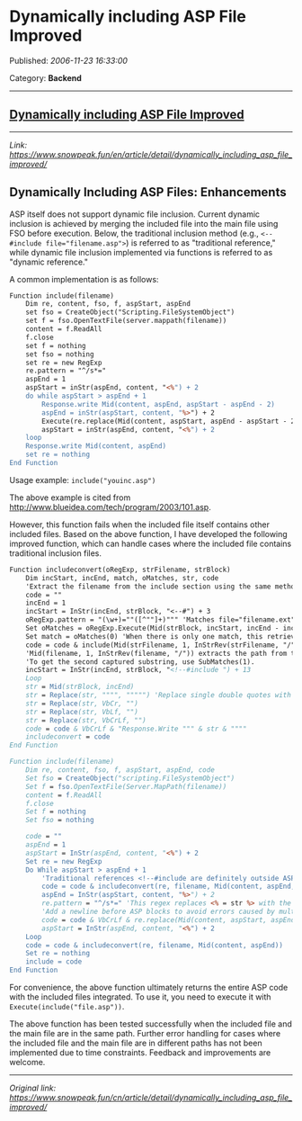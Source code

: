 # Dynamically including ASP File Improved

Published: *2006-11-23 16:33:00*

Category: __Backend__

---------

## [Dynamically including ASP File Improved](/en/article/detail/dynamically_including_asp_file_improved/)

---
*Link: https://www.snowpeak.fun/en/article/detail/dynamically_including_asp_file_improved/*

## Dynamically Including ASP Files: Enhancements

ASP itself does not support dynamic file inclusion. Current dynamic inclusion is achieved by merging the included file into the main file using FSO before execution. Below, the traditional inclusion method (e.g., `<--#include file="filename.asp">`) is referred to as "traditional reference," while dynamic file inclusion implemented via functions is referred to as "dynamic reference."

A common implementation is as follows:

```asp
Function include(filename)
    Dim re, content, fso, f, aspStart, aspEnd
    set fso = CreateObject("Scripting.FileSystemObject")
    set f = fso.OpenTextFile(server.mappath(filename))
    content = f.ReadAll
    f.close
    set f = nothing
    set fso = nothing
    set re = new RegExp
    re.pattern = "^/s*="
    aspEnd = 1
    aspStart = inStr(aspEnd, content, "<%") + 2
    do while aspStart > aspEnd + 1
        Response.write Mid(content, aspEnd, aspStart - aspEnd - 2)
        aspEnd = inStr(aspStart, content, "%>") + 2
        Execute(re.replace(Mid(content, aspStart, aspEnd - aspStart - 2), "Response.Write "))
        aspStart = inStr(aspEnd, content, "<%") + 2
    loop
    Response.write Mid(content, aspEnd)
    set re = nothing
End Function
```

Usage example: `include("youinc.asp")`

The above example is cited from <http://www.blueidea.com/tech/program/2003/101.asp>.

However, this function fails when the included file itself contains other included files. Based on the above function, I have developed the following improved function, which can handle cases where the included file contains traditional inclusion files.

```asp
Function includeconvert(oRegExp, strFilename, strBlock)
    Dim incStart, incEnd, match, oMatches, str, code
    'Extract the filename from the include section using the same method as extracting ASP code, and output the rest as is.
    code = ""
    incEnd = 1
    incStart = InStr(incEnd, strBlock, "<--#") + 3
    oRegExp.pattern = "(\w+)=""([^""]+)""" 'Matches file="filename.ext" or virtual="virtualname.ext", capturing type and filename as two substrings.
    Set oMatches = oRegExp.Execute(Mid(strBlock, incStart, incEnd - incStart - 3))
    Set match = oMatches(0) 'When there is only one match, this retrieves it, avoiding the need for For Each match In oMatches ... Next.
    code = code & include(Mid(strFilename, 1, InStrRev(strFilename, "/")) & match.SubMatches(1))
    'Mid(filename, 1, InStrRev(filename, "/")) extracts the path from the referenced subfile name if it has a path, appending it to the traditionally referenced filename in the subfile to find the correct file path. This is because the file path for dynamic references is relative to the main file.
    'To get the second captured substring, use SubMatches(1).
    incStart = InStr(incEnd, strBlock, "<!--#include ") + 13
    Loop
    str = Mid(strBlock, incEnd)
    str = Replace(str, """", """"") 'Replace single double quotes with two double quotes.
    str = Replace(str, VbCr, "")
    str = Replace(str, VbLf, "")
    str = Replace(str, VbCrLf, "")
    code = code & VbCrLf & "Response.Write """ & str & """"
    includeconvert = code
End Function

Function include(filename)
    Dim re, content, fso, f, aspStart, aspEnd, code
    Set fso = CreateObject("scripting.FileSystemObject")
    Set f = fso.OpenTextFile(Server.MapPath(filename))
    content = f.ReadAll
    f.close
    Set f = nothing
    Set fso = nothing

    code = ""
    aspEnd = 1
    aspStart = InStr(aspEnd, content, "<%") + 2
    Set re = new RegExp
    Do While aspStart > aspEnd + 1
        'Traditional references <!--#include are definitely outside ASP code blocks, so convert them first.
        code = code & includeconvert(re, filename, Mid(content, aspEnd, aspStart - aspEnd - 2))
        aspEnd = InStr(aspStart, content, "%>") + 2
        re.pattern = "^/s*=" 'This regex replaces <% = str %> with the standard <%Response.Write str %>.
        'Add a newline before ASP blocks to avoid errors caused by multiple Response.Write statements on the same line.
        code = code & VbCrLf & re.replace(Mid(content, aspStart, aspEnd - aspStart - 2), "Response.Write ")
        aspStart = InStr(aspEnd, content, "<%") + 2
    Loop
    code = code & includeconvert(re, filename, Mid(content, aspEnd))
    Set re = nothing
    include = code
End Function
```

For convenience, the above function ultimately returns the entire ASP code with the included files integrated. To use it, you need to execute it with `Execute(include("file.asp"))`.

The above function has been tested successfully when the included file and the main file are in the same path. Further error handling for cases where the included file and the main file are in different paths has not been implemented due to time constraints. Feedback and improvements are welcome.

---
*Original link: https://www.snowpeak.fun/cn/article/detail/dynamically_including_asp_file_improved/*
